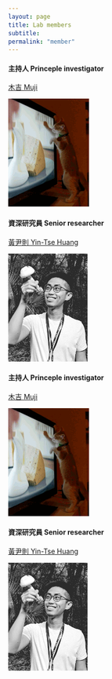 ```yaml
---
layout: page
title: Lab members
subtitle:
permalink: "member"
---
```

<div class="container">
<div class="row">
  <div class="col-md-6">
    <h4>主持人 Princeple investigator</h4>
    <p><a href="ythuang">木吉 Muji</a></p>
    <img src="/assets/img/people/Muji_TV_crop.gif">
  </div>
  <div class="col-md-6">
    <h4>資深研究員 Senior researcher</h4>
    <p><a href="ythuang">黃尹則 Yin-Tse Huang</a></p>
    <img src="/assets/img/people/MeintheField_220px.png">
 </div>
</div>



<div class="container">
<div class="row">
  <div class="col-md-6"><h4>主持人 Princeple investigator</h4></div>
  <div class="mt-0"><p><a href="ythuang">木吉 Muji</a></p></div>
  <div class="mt-0"><img src="/assets/img/people/Muji_TV_crop.gif"></div>
  </div>
  <div class="col-md-6"><h4>資深研究員 Senior researcher</h4></div>
  <div class="mt-0"><p><a href="ythuang">黃尹則 Yin-Tse Huang</a></p></div>
  <div class="mt-0"><img src="/assets/img/people/MeintheField_220px.png"></div>
 </div>
</div>
